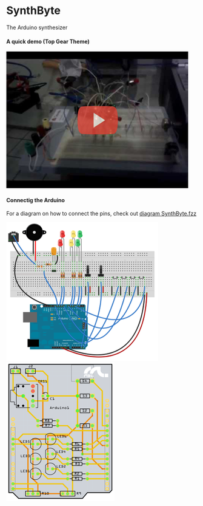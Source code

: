 # SynthByte
The Arduino synthesizer

#### A quick demo (Top Gear Theme)
[![youtube](github/youtube.png)](https://www.youtube.com/watch?v=68383MPOzsA)

#### Connectig the Arduino
For a diagram on how to connect the pins, check out [diagram SynthByte.fzz](SynthByte.fzz)

![alt breadboard](github/breadBoard.png)
![alt shield](github/shield.png)
